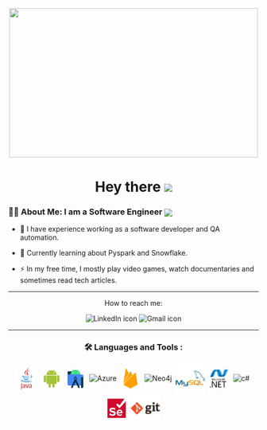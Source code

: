 

<div align="center">
  <img src="https://media.giphy.com/media/dWesBcTLavkZuG35MI/giphy.gif" width="500" height="300"/>
</div>

<h1 align="center">
  Hey there
  <img src="https://media.giphy.com/media/hvRJCLFzcasrR4ia7z/giphy.gif" width="30px"/>
</h1>





### 👨‍💻 About Me: I am a Software Engineer <img src="https://media.giphy.com/media/WUlplcMpOCEmTGBtBW/giphy.gif" width="50" hight="50" align="center">

- :telescope: I have experience working as a software developer and QA automation.

- :seedling: Currently learning about Pyspark and Snowflake.

- :zap: In my free time, I mostly play video games, watch documentaries and sometimes read tech articles.

------



<div style="text-align: center;">
    <p>How to reach me:</p>
    <div style="display: inline-block;" font-size:0;>
        <a href="https://www.linkedin.com/in/ramy-gildenberg-a98406114/" target="_blank" style="text-decoration:none;">
            <img src="https://upload.wikimedia.org/wikipedia/commons/thumb/8/81/LinkedIn_icon.svg/1024px-LinkedIn_icon.svg.png" width="30" height="30" alt="LinkedIn icon">
        </a> 
        <a href="mailto:ramy.gildenberg@gmail.com" style="text-decoration:none;">
            <img src="https://cdn4.iconfinder.com/data/icons/social-media-logos-6/512/112-gmail_email_mail-512.png" width="30" height="30" alt="Gmail icon">
        </a>
    </div>
</div>




----
<div align="center">
  
### :hammer_and_wrench: Languages and Tools :<div>
  <!--<img src="https://github.com/devicons/devicon/blob/master/icons/azure/azure-original.svg"  title="Azure" alt="Azure" width="38" height="38"/>&nbsp;-->
  <img src="https://github.com/devicons/devicon/blob/master/icons/java/java-original-wordmark.svg" title="Java" align="center" alt="Java" width="45" height="45"/>&nbsp;
  <img src="https://github.com/devicons/devicon/blob/master/icons/android/android-original.svg" title="Android" align="center" alt="Android" width="40" height="40"/>&nbsp;
  <img src="https://github.com/devicons/devicon/blob/master/icons/androidstudio/androidstudio-original.svg" title="AndroidStudio" align="center" alt="AndroidStudio" width="40" height="40"/>&nbsp;
  <img src="https://www.vaisulweb.com/wp-content/uploads/2019/02/azure_logo_794_new.png"  title="Azure Devops" align="center" alt="Azure" width="40" height="40"/>&nbsp;
  <img src="https://github.com/devicons/devicon/blob/master/icons/firebase/firebase-plain.svg" title="Firebase" align="center" alt="Firebase" width="40" height="40"/>&nbsp;
  <img src="https://upload.wikimedia.org/wikipedia/commons/e/e5/Neo4j-logo_color.png" title="Neo4j"  align="center" alt="Neo4j" width="" height="35"/>&nbsp;
  <img src="https://github.com/devicons/devicon/blob/master/icons/mysql/mysql-original-wordmark.svg" title="MySQL"  align="center" alt="MySQL" width="60" height="60"/>&nbsp;
  <img src="https://github.com/devicons/devicon/blob/master/icons/dot-net/dot-net-original-wordmark.svg" title="DotNet" align="center" alt="DotNet" width="40" height="40"/>&nbsp;
  <img src="https://cdn.cdnlogo.com/logos/c/27/c.svg" title="c#" align="center" alt="c#" width="40" height="40"/>&nbsp;
  <img src="https://github.com/devicons/devicon/blob/master/icons/selenium/selenium-original.svg" title="Selenium" align="center" alt="Selenium" width="40" height="40"/>&nbsp;
  <img src="https://github.com/devicons/devicon/blob/master/icons/git/git-original-wordmark.svg" title="Git" align="center" alt="Git" width="60" height="60"/>
  
</div>


